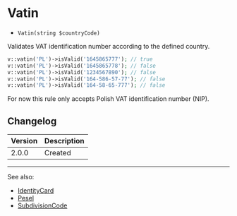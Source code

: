 # Vatin

- `Vatin(string $countryCode)`

Validates VAT identification number according to the defined country.

```php
v::vatin('PL')->isValid('1645865777'); // true
v::vatin('PL')->isValid('1645865778'); // false
v::vatin('PL')->isValid('1234567890'); // false
v::vatin('PL')->isValid('164-586-57-77'); // false
v::vatin('PL')->isValid('164-58-65-777'); // false
```

For now this rule only accepts Polish VAT identification number (NIP).

## Changelog

Version | Description
--------|-------------
  2.0.0 | Created

***
See also:

- [IdentityCard](IdentityCard.md)
- [Pesel](Pesel.md)
- [SubdivisionCode](SubdivisionCode.md)
